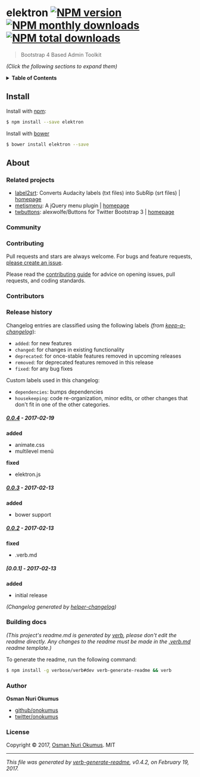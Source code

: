 # elektron [![NPM version](https://img.shields.io/npm/v/elektron.svg?style=flat)](https://www.npmjs.com/package/elektron) [![NPM monthly downloads](https://img.shields.io/npm/dm/elektron.svg?style=flat)](https://npmjs.org/package/elektron)  [![NPM total downloads](https://img.shields.io/npm/dt/elektron.svg?style=flat)](https://npmjs.org/package/elektron)  

> Bootstrap 4 Based Admin Toolkit

_(Click the following sections to expand them)_

<details>
<summary><strong>Table of Contents</strong></summary>
- [Install](#install)
- [About](#about)
  * [Related projects](#related-projects)
  * [Community](#community)
  * [Contributing](#contributing)
  * [Contributors](#contributors)
  * [Release history](#release-history)
      - [[0.0.4] - 2017-02-19](#004---2017-02-19)
      - [[0.0.3] - 2017-02-13](#003---2017-02-13)
      - [[0.0.2] - 2017-02-13](#002---2017-02-13)
      - [[0.0.1] - 2017-02-13](#001---2017-02-13)
  * [Building docs](#building-docs)
  * [Author](#author)
  * [License](#license)

_(TOC generated by [verb](https://github.com/verbose/verb) using [markdown-toc](https://github.com/jonschlinkert/markdown-toc))_
</details>

## Install
Install with [npm](https://www.npmjs.com/):

```sh
$ npm install --save elektron
```
Install with [bower](https://bower.io/)

```sh
$ bower install elektron --save
```

## About
### Related projects
- [label2srt](https://www.npmjs.com/package/label2srt): Converts Audacity labels (txt files) into SubRip (srt files) | [homepage](https://github.com/onokumus/label2srt#readme "Converts Audacity labels (txt files) into SubRip (srt files)")
- [metismenu](https://www.npmjs.com/package/metismenu): A jQuery menu plugin | [homepage](https://github.com/onokumus/metismenu#readme "A jQuery menu plugin")
- [twbuttons](https://www.npmjs.com/package/twbuttons): alexwolfe/Buttons for Twitter Bootstrap 3 | [homepage](https://github.com/onokumus/twbuttons "alexwolfe/Buttons for Twitter Bootstrap 3")

### Community

### Contributing
Pull requests and stars are always welcome. For bugs and feature requests, [please create an issue](../../issues/new).

Please read the [contributing guide](.github/contributing.md) for advice on opening issues, pull requests, and coding standards.

### Contributors

### Release history

Changelog entries are classified using the following labels _(from [keep-a-changelog][]_):

- `added`: for new features
- `changed`: for changes in existing functionality
- `deprecated`: for once-stable features removed in upcoming releases
- `removed`: for deprecated features removed in this release
- `fixed`: for any bug fixes

Custom labels used in this changelog:

* `dependencies`: bumps dependencies
* `housekeeping`: code re-organization, minor edits, or other changes that don't fit in one of the other categories.

##### [0.0.4] - 2017-02-19

**added**
- animate.css
- multilevel menü

**fixed**
- elektron.js

##### [0.0.3] - 2017-02-13

**added**

- bower support

##### [0.0.2] - 2017-02-13

**fixed**

- .verb.md

##### [0.0.1] - 2017-02-13

**added**

- initial release

[keep-a-changelog]: https://github.com/olivierlacan/keep-a-changelog

[0.0.4]: https://github.com/onokumus/elektron/compare/0.0.3...0.0.4
[0.0.3]: https://github.com/onokumus/elektron/compare/0.0.2...0.0.3
[0.0.2]: https://github.com/onokumus/elektron/compare/0.0.1...0.0.2
_(Changelog generated by [helper-changelog][])_

### Building docs
_(This project's readme.md is generated by [verb](https://github.com/verbose/verb-generate-readme), please don't edit the readme directly. Any changes to the readme must be made in the [.verb.md](.verb.md) readme template.)_

To generate the readme, run the following command:

```sh
$ npm install -g verbose/verb#dev verb-generate-readme && verb
```

### Author
**Osman Nuri Okumus**

+ [github/onokumus](https://github.com/onokumus)
+ [twitter/onokumus](https://twitter.com/onokumus)

### License
Copyright © 2017, [Osman Nuri Okumus](https://github.com/onokumus).
MIT

***

_This file was generated by [verb-generate-readme](https://github.com/verbose/verb-generate-readme), v0.4.2, on February 19, 2017._

[helper-changelog]: https://github.com/helpers/helper-changelog
[label2srt]: https://github.com/onokumus/label2srt
[metismenu]: https://github.com/onokumus/metismenu
[twbuttons]: https://github.com/onokumus/twbuttons

